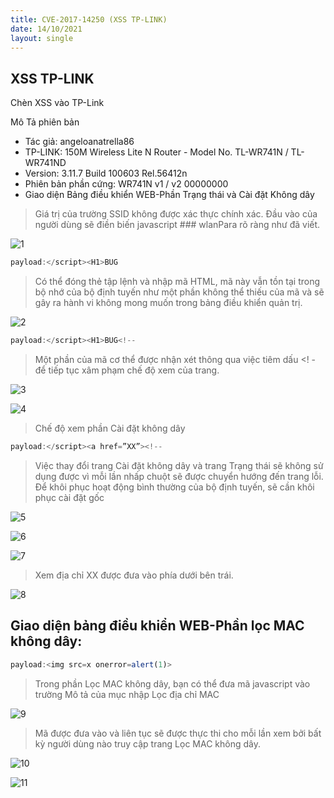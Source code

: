 ```yaml
---
title: CVE-2017-14250 (XSS TP-LINK)
date: 14/10/2021
layout: single
---
```


## XSS TP-LINK

Chèn XSS vào TP-Link

Mô Tả phiên bản

- Tác giả: angeloanatrella86
- TP-LINK: 150M Wireless Lite N Router - Model No. TL-WR741N / TL-WR741ND
- Version: 3.11.7 Build 100603 Rel.56412n
- Phiên bản phần cứng: WR741N v1 / v2 00000000
- Giao diện Bảng điều khiển WEB-Phần Trạng thái và Cài đặt Không dây

> Giá trị của trường SSID không được xác thực chính xác. Đầu vào của người dùng sẽ điền biến javascript ### wlanPara rõ ràng như đã viết.

![1](https://raw.githubusercontent.com/angeloanatrella86/CVE-2017/images/images/1.jpg)

```js
payload:</script><H1>BUG
```

> Có thể đóng thẻ tập lệnh và nhập mã HTML, mã này vẫn tồn tại trong bộ nhớ của bộ định tuyến như một phần không thể thiếu của mã và sẽ gây ra hành vi không mong muốn trong bảng điều khiển quản trị.

![2](https://raw.githubusercontent.com/angeloanatrella86/CVE-2017/images/images/2.jpg)

```js
payload:</script><H1>BUG<!--
```

> Một phần của mã cơ thể được nhận xét thông qua việc tiêm dấu <! - để tiếp tục xâm phạm chế độ xem của trang.

![3](https://raw.githubusercontent.com/angeloanatrella86/CVE-2017/images/images/3.jpg)

![4](https://raw.githubusercontent.com/angeloanatrella86/CVE-2017/images/images/4.jpg)

> Chế độ xem phần Cài đặt không dây

```js
payload:</script><a href=”XX”><!--
```

> Việc thay đổi trang Cài đặt không dây và trang Trạng thái sẽ không sử dụng được vì mỗi lần nhấp chuột sẽ được chuyển hướng đến trang lỗi. Để khôi phục hoạt động bình thường của bộ định tuyến, sẽ cần khôi phục cài đặt gốc

![5](https://raw.githubusercontent.com/angeloanatrella86/CVE-2017/images/images/8.jpg)

![6](https://raw.githubusercontent.com/angeloanatrella86/CVE-2017/images/images/7.jpg)

![7](https://raw.githubusercontent.com/angeloanatrella86/CVE-2017/images/images/5.jpg)

> Xem địa chỉ XX được đưa vào phía dưới bên trái.

![8](https://raw.githubusercontent.com/angeloanatrella86/CVE-2017/images/images/6.jpg)

## Giao diện bảng điều khiển WEB-Phần lọc MAC không dây:

```js
payload:<img src=x onerror=alert(1)>
```

> Trong phần Lọc MAC không dây, bạn có thể đưa mã javascript vào trường Mô tả của mục nhập Lọc địa chỉ MAC

![9](https://raw.githubusercontent.com/angeloanatrella86/CVE-2017/images/images/9.jpg)

> Mã được đưa vào và liên tục sẽ được thực thi cho mỗi lần xem bởi bất kỳ người dùng nào truy cập trang Lọc MAC không dây.

![10](https://raw.githubusercontent.com/angeloanatrella86/CVE-2017/images/images/10.jpg)

![11](https://raw.githubusercontent.com/angeloanatrella86/CVE-2017/images/images/11.jpg)
